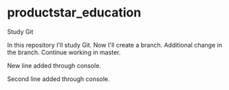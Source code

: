# productstar_education
Study Git

In this repository I'll study Git.
Now I'll create a branch.
Additional change in the branch.
Continue working in master.


New line added through console.

Second line added through console.
